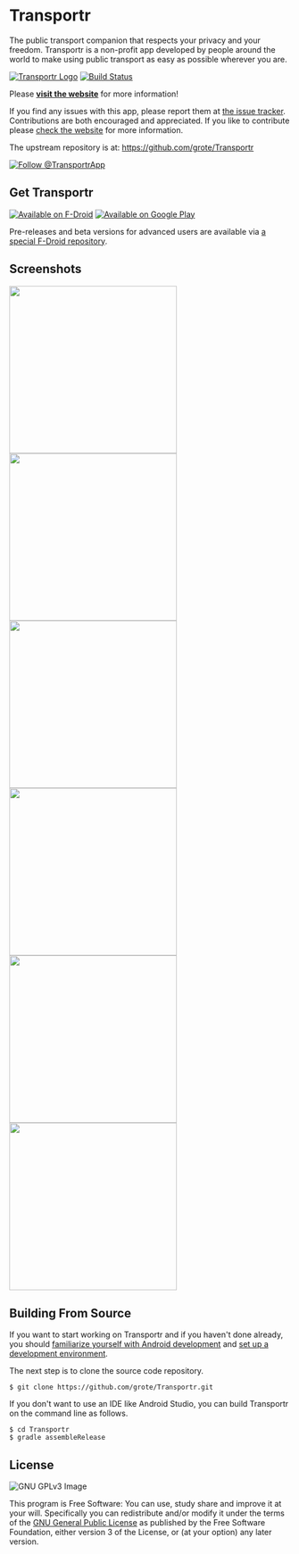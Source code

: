 Transportr
==========

The public transport companion that respects your privacy and your freedom.
Transportr is a non-profit app developed by people around the world to make using public transport as easy as possible wherever you are. 

[![Transportr Logo](/app/src/main/res/mipmap-xhdpi/ic_launcher.png)](http://transportr.grobox.de)
[![Build Status](https://travis-ci.org/grote/Transportr.svg?branch=master)](https://travis-ci.org/grote/Transportr)

Please **[visit the website](http://transportr.grobox.de)** for more information!

If you find any issues with this app, please report them at [the issue tracker](https://github.com/grote/Transportr/issues). Contributions are both encouraged and appreciated. If you like to contribute please [check the website](http://transportr.grobox.de/#contribute) for more information.

The upstream repository is at: https://github.com/grote/Transportr

[![Follow @TransportrApp](artwork/twitter.png)](https://twitter.com/TransportrApp)

Get Transportr
--------------

[![Available on F-Droid](/artwork/f-droid.png)](https://f-droid.org/repository/browse/?fdid=de.grobox.liberario)
[![Available on Google Play](/artwork/google-play.png)](https://play.google.com/store/apps/details?id=de.grobox.liberario)

Pre-releases and beta versions for advanced users are available via [a special F-Droid repository](http://grobox.de/fdroid/).

Screenshots
-----------
[<img src="fastlane/metadata/android/en-US/images/phoneScreenshots/1_FirstStart.png" width="300">](fastlane/metadata/android/en-US/images/phoneScreenshots/1_FirstStart.png)
[<img src="fastlane/metadata/android/en-US/images/phoneScreenshots/2_SavedSearches.png" width="300">](fastlane/metadata/android/en-US/images/phoneScreenshots/2_SavedSearches.png)
[<img src="fastlane/metadata/android/en-US/images/phoneScreenshots/3_Trips.png" width="300">](fastlane/metadata/android/en-US/images/phoneScreenshots/3_Trips.png)
[<img src="fastlane/metadata/android/en-US/images/phoneScreenshots/4_TripDetails.png" width="300">](fastlane/metadata/android/en-US/images/phoneScreenshots/4_TripDetails.png)
[<img src="fastlane/metadata/android/en-US/images/phoneScreenshots/5_Station.png" width="300">](fastlane/metadata/android/en-US/images/phoneScreenshots/5_Station.png)
[<img src="fastlane/metadata/android/en-US/images/phoneScreenshots/6_Departures.png" width="300">](fastlane/metadata/android/en-US/images/phoneScreenshots/6_Departures.png)


Building From Source
--------------------

If you want to start working on Transportr and if you haven't done already, you should [familiarize yourself with Android development](https://developer.android.com/training/basics/firstapp/index.html) and [set up a development environment](https://developer.android.com/sdk/index.html).

The next step is to clone the source code repository.

    $ git clone https://github.com/grote/Transportr.git

If you don't want to use an IDE like Android Studio, you can build Transportr on the command line as follows.

    $ cd Transportr
    $ gradle assembleRelease

License
-------

![GNU GPLv3 Image](https://www.gnu.org/graphics/gplv3-127x51.png)

This program is Free Software: You can use, study share and improve it at your
will. Specifically you can redistribute and/or modify it under the terms of the
[GNU General Public License](https://www.gnu.org/licenses/gpl.html) as
published by the Free Software Foundation, either version 3 of the License, or
(at your option) any later version.
